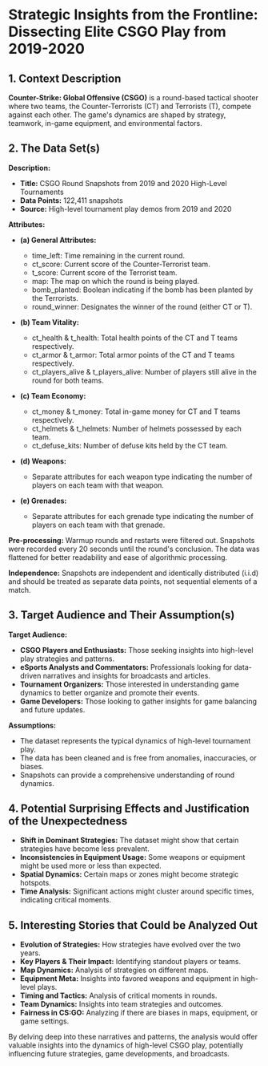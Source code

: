 # Strategic Insights from the Frontline: Dissecting Elite CSGO Play from 2019-2020

## 1. Context Description
**Counter-Strike: Global Offensive (CSGO)** is a round-based tactical shooter where two teams, the Counter-Terrorists (CT) and Terrorists (T), compete against each other. The game's dynamics are shaped by strategy, teamwork, in-game equipment, and environmental factors.

## 2. The Data Set(s)
**Description:**
- **Title:** CSGO Round Snapshots from 2019 and 2020 High-Level Tournaments
- **Data Points:** 122,411 snapshots
- **Source:** High-level tournament play demos from 2019 and 2020

**Attributes:** 
- **(a) General Attributes:** 
  - time_left: Time remaining in the current round.
  - ct_score: Current score of the Counter-Terrorist team.
  - t_score: Current score of the Terrorist team.
  - map: The map on which the round is being played.
  - bomb_planted: Boolean indicating if the bomb has been planted by the Terrorists.
  - round_winner: Designates the winner of the round (either CT or T).
  
- **(b) Team Vitality:** 
  - ct_health & t_health: Total health points of the CT and T teams respectively.
  - ct_armor & t_armor: Total armor points of the CT and T teams respectively.
  - ct_players_alive & t_players_alive: Number of players still alive in the round for both teams.
  
- **(c) Team Economy:** 
  - ct_money & t_money: Total in-game money for CT and T teams respectively.
  - ct_helmets & t_helmets: Number of helmets possessed by each team.
  - ct_defuse_kits: Number of defuse kits held by the CT team.
  
- **(d) Weapons:** 
  - Separate attributes for each weapon type indicating the number of players on each team with that weapon.
  
- **(e) Grenades:** 
  - Separate attributes for each grenade type indicating the number of players on each team with that grenade.

**Pre-processing:** Warmup rounds and restarts were filtered out. Snapshots were recorded every 20 seconds until the round's conclusion. The data was flattened for better readability and ease of algorithmic processing.

**Independence:** Snapshots are independent and identically distributed (i.i.d) and should be treated as separate data points, not sequential elements of a match.

## 3. Target Audience and Their Assumption(s)
**Target Audience:**
- **CSGO Players and Enthusiasts:** Those seeking insights into high-level play strategies and patterns.
- **eSports Analysts and Commentators:** Professionals looking for data-driven narratives and insights for broadcasts and articles.
- **Tournament Organizers:** Those interested in understanding game dynamics to better organize and promote their events.
- **Game Developers:** Those looking to gather insights for game balancing and future updates.

**Assumptions:**
- The dataset represents the typical dynamics of high-level tournament play.
- The data has been cleaned and is free from anomalies, inaccuracies, or biases.
- Snapshots can provide a comprehensive understanding of round dynamics.

## 4. Potential Surprising Effects and Justification of the Unexpectedness
- **Shift in Dominant Strategies:** The dataset might show that certain strategies have become less prevalent.
- **Inconsistencies in Equipment Usage:** Some weapons or equipment might be used more or less than expected.
- **Spatial Dynamics:** Certain maps or zones might become strategic hotspots.
- **Time Analysis:** Significant actions might cluster around specific times, indicating critical moments.

## 5. Interesting Stories that Could be Analyzed Out
- **Evolution of Strategies:** How strategies have evolved over the two years.
- **Key Players & Their Impact:** Identifying standout players or teams.
- **Map Dynamics:** Analysis of strategies on different maps.
- **Equipment Meta:** Insights into favored weapons and equipment in high-level plays.
- **Timing and Tactics:** Analysis of critical moments in rounds.
- **Team Dynamics:** Insights into team strategies and outcomes.
- **Fairness in CS:GO:** Analyzing if there are biases in maps, equipment, or game settings.

By delving deep into these narratives and patterns, the analysis would offer valuable insights into the dynamics of high-level CSGO play, potentially influencing future strategies, game developments, and broadcasts.
